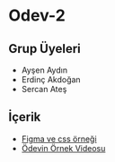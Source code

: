 # Odev-2

## Grup Üyeleri
- Ayşen Aydın
- Erdinç Akdoğan
- Sercan Ateş

## İçerik

-  [Figma ve css örneği](https://www.figma.com/file/9WxsY4qgl7Elca9cv9Y5z6/Untitled?node-id=0%3A1)
- [Ödevin Örnek Videosu](https://www.loom.com/share/f6db31129ce64027b011a872dd91b867)

